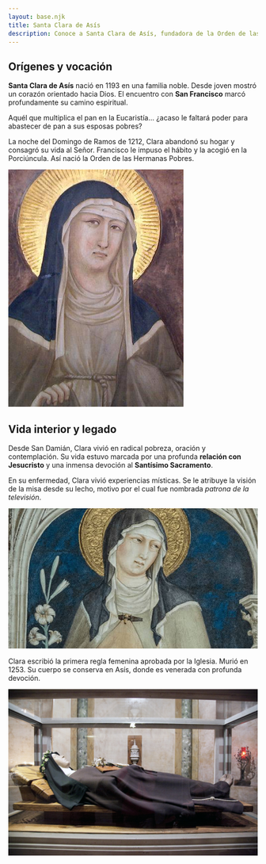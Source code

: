```yaml
---
layout: base.njk
title: Santa Clara de Asís
description: Conoce a Santa Clara de Asís, fundadora de la Orden de las Clarisas O.S.C. junto a San Francisco. Su vida y carisma inspiran a nuestra comunidad en Elche.
---
```


<h2>Orígenes y vocación</h2>

<p>
  <strong>Santa Clara de Asís</strong> nació en 1193 en una familia noble. Desde joven mostró un corazón orientado hacia Dios.
  El encuentro con <strong>San Francisco</strong> marcó profundamente su camino espiritual.
</p>

<p class="frase-impacto">Aquél que multiplica el pan en la Eucaristía... ¿acaso le faltará poder para abastecer de pan a sus esposas pobres?</p>

<p>
  La noche del Domingo de Ramos de 1212, Clara abandonó su hogar y consagró su vida al Señor. Francisco le impuso el hábito
  y la acogió en la Porciúncula. Así nació la Orden de las Hermanas Pobres.
</p>

<img src="/imagenes/santa-clara-icono.jpg" alt="Icono de Santa Clara" />

<h2>Vida interior y legado</h2>

<p>
  Desde San Damián, Clara vivió en radical pobreza, oración y contemplación. Su vida estuvo marcada por una profunda
  <strong>relación con Jesucristo</strong> y una inmensa devoción al <strong>Santísimo Sacramento</strong>.
</p>

<p>
  En su enfermedad, Clara vivió experiencias místicas. Se le atribuye la visión de la misa desde su lecho, motivo por el cual
  fue nombrada <em>patrona de la televisión</em>.
</p>

<img src="/imagenes/santa-clara-lirios.jpg" alt="Santa Clara entre lirios" />

<p>
  Clara escribió la primera regla femenina aprobada por la Iglesia. Murió en 1253. Su cuerpo se conserva en Asís, donde es
  venerada con profunda devoción.
</p>

<img src="/imagenes/santa-clara-relicario.jpeg" alt="Cuerpo de Santa Clara en Asís" />
